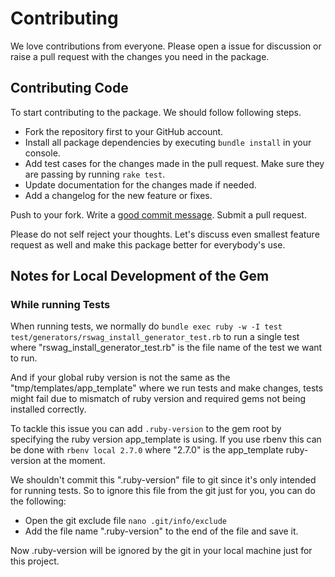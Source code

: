 # Contributing

We love contributions from everyone. Please open a issue for discussion or raise a
pull request with the changes you need in the package.

## Contributing Code
To start contributing to the package. We should follow following steps.

- Fork the repository first to your GitHub account.
- Install all package dependencies by executing `bundle install` in your console.
- Add test cases for the changes made in the pull request. Make sure they are passing by running `rake test`.
- Update documentation for the changes made if needed.
- Add a changelog for the new feature or fixes.

Push to your fork. Write a [good commit message][commit]. Submit a pull request.

  [commit]: http://tbaggery.com/2008/04/19/a-note-about-git-commit-messages.html

Please do not self reject your thoughts. Let's discuss even smallest feature request as well and make
this package better for everybody's use.

## Notes for Local Development of the Gem

### While running Tests

When running tests, we normally do `bundle exec ruby -w -I test test/generators/rswag_install_generator_test.rb` to run a single test where "rswag_install_generator_test.rb" is the file name of the test we want to run.

And if your global ruby version is not the same as the "tmp/templates/app_template" where we run tests and make changes, tests might fail due to mismatch of ruby version and required gems not being installed correctly.

To tackle this issue you can add `.ruby-version` to the gem root by specifying the ruby version app_template is using. If you use rbenv this can be done with `rbenv local 2.7.0` where "2.7.0" is the app_template ruby-version at the moment.

We shouldn't commit this ".ruby-version" file to git since it's only intended for running tests. So to ignore this file from the git just for you, you can do the following:

- Open the git exclude file `nano .git/info/exclude`
- Add the file name ".ruby-version" to the end of the file and save it.

Now .ruby-version will be ignored by the git in your local machine just for this project.
